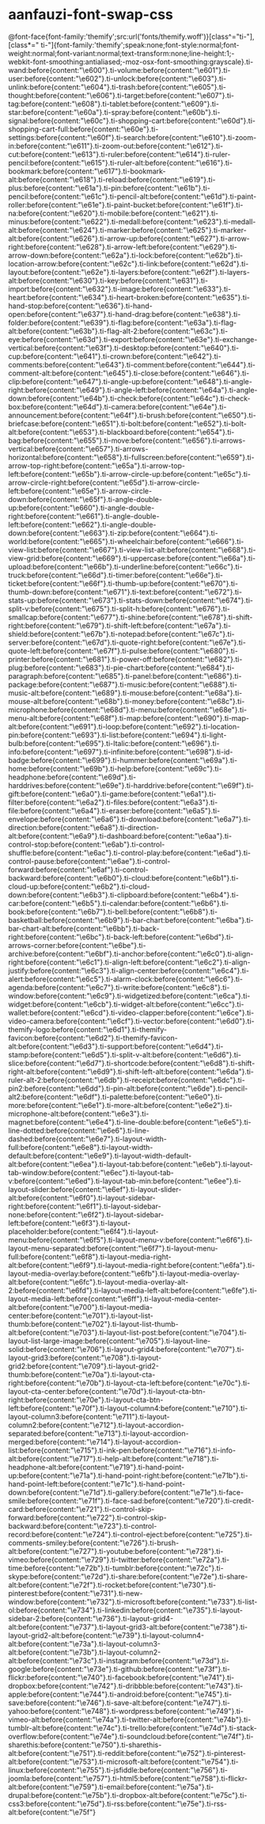 # aanfauzi-font-swap-css
@font-face{font-family:'themify';src:url('fonts/themify.woff')}[class^="ti-"],[class*=" ti-"]{font-family:'themify';speak:none;font-style:normal;font-weight:normal;font-variant:normal;text-transform:none;line-height:1;-webkit-font-smoothing:antialiased;-moz-osx-font-smoothing:grayscale}.ti-wand:before{content:"\e600"}.ti-volume:before{content:"\e601"}.ti-user:before{content:"\e602"}.ti-unlock:before{content:"\e603"}.ti-unlink:before{content:"\e604"}.ti-trash:before{content:"\e605"}.ti-thought:before{content:"\e606"}.ti-target:before{content:"\e607"}.ti-tag:before{content:"\e608"}.ti-tablet:before{content:"\e609"}.ti-star:before{content:"\e60a"}.ti-spray:before{content:"\e60b"}.ti-signal:before{content:"\e60c"}.ti-shopping-cart:before{content:"\e60d"}.ti-shopping-cart-full:before{content:"\e60e"}.ti-settings:before{content:"\e60f"}.ti-search:before{content:"\e610"}.ti-zoom-in:before{content:"\e611"}.ti-zoom-out:before{content:"\e612"}.ti-cut:before{content:"\e613"}.ti-ruler:before{content:"\e614"}.ti-ruler-pencil:before{content:"\e615"}.ti-ruler-alt:before{content:"\e616"}.ti-bookmark:before{content:"\e617"}.ti-bookmark-alt:before{content:"\e618"}.ti-reload:before{content:"\e619"}.ti-plus:before{content:"\e61a"}.ti-pin:before{content:"\e61b"}.ti-pencil:before{content:"\e61c"}.ti-pencil-alt:before{content:"\e61d"}.ti-paint-roller:before{content:"\e61e"}.ti-paint-bucket:before{content:"\e61f"}.ti-na:before{content:"\e620"}.ti-mobile:before{content:"\e621"}.ti-minus:before{content:"\e622"}.ti-medall:before{content:"\e623"}.ti-medall-alt:before{content:"\e624"}.ti-marker:before{content:"\e625"}.ti-marker-alt:before{content:"\e626"}.ti-arrow-up:before{content:"\e627"}.ti-arrow-right:before{content:"\e628"}.ti-arrow-left:before{content:"\e629"}.ti-arrow-down:before{content:"\e62a"}.ti-lock:before{content:"\e62b"}.ti-location-arrow:before{content:"\e62c"}.ti-link:before{content:"\e62d"}.ti-layout:before{content:"\e62e"}.ti-layers:before{content:"\e62f"}.ti-layers-alt:before{content:"\e630"}.ti-key:before{content:"\e631"}.ti-import:before{content:"\e632"}.ti-image:before{content:"\e633"}.ti-heart:before{content:"\e634"}.ti-heart-broken:before{content:"\e635"}.ti-hand-stop:before{content:"\e636"}.ti-hand-open:before{content:"\e637"}.ti-hand-drag:before{content:"\e638"}.ti-folder:before{content:"\e639"}.ti-flag:before{content:"\e63a"}.ti-flag-alt:before{content:"\e63b"}.ti-flag-alt-2:before{content:"\e63c"}.ti-eye:before{content:"\e63d"}.ti-export:before{content:"\e63e"}.ti-exchange-vertical:before{content:"\e63f"}.ti-desktop:before{content:"\e640"}.ti-cup:before{content:"\e641"}.ti-crown:before{content:"\e642"}.ti-comments:before{content:"\e643"}.ti-comment:before{content:"\e644"}.ti-comment-alt:before{content:"\e645"}.ti-close:before{content:"\e646"}.ti-clip:before{content:"\e647"}.ti-angle-up:before{content:"\e648"}.ti-angle-right:before{content:"\e649"}.ti-angle-left:before{content:"\e64a"}.ti-angle-down:before{content:"\e64b"}.ti-check:before{content:"\e64c"}.ti-check-box:before{content:"\e64d"}.ti-camera:before{content:"\e64e"}.ti-announcement:before{content:"\e64f"}.ti-brush:before{content:"\e650"}.ti-briefcase:before{content:"\e651"}.ti-bolt:before{content:"\e652"}.ti-bolt-alt:before{content:"\e653"}.ti-blackboard:before{content:"\e654"}.ti-bag:before{content:"\e655"}.ti-move:before{content:"\e656"}.ti-arrows-vertical:before{content:"\e657"}.ti-arrows-horizontal:before{content:"\e658"}.ti-fullscreen:before{content:"\e659"}.ti-arrow-top-right:before{content:"\e65a"}.ti-arrow-top-left:before{content:"\e65b"}.ti-arrow-circle-up:before{content:"\e65c"}.ti-arrow-circle-right:before{content:"\e65d"}.ti-arrow-circle-left:before{content:"\e65e"}.ti-arrow-circle-down:before{content:"\e65f"}.ti-angle-double-up:before{content:"\e660"}.ti-angle-double-right:before{content:"\e661"}.ti-angle-double-left:before{content:"\e662"}.ti-angle-double-down:before{content:"\e663"}.ti-zip:before{content:"\e664"}.ti-world:before{content:"\e665"}.ti-wheelchair:before{content:"\e666"}.ti-view-list:before{content:"\e667"}.ti-view-list-alt:before{content:"\e668"}.ti-view-grid:before{content:"\e669"}.ti-uppercase:before{content:"\e66a"}.ti-upload:before{content:"\e66b"}.ti-underline:before{content:"\e66c"}.ti-truck:before{content:"\e66d"}.ti-timer:before{content:"\e66e"}.ti-ticket:before{content:"\e66f"}.ti-thumb-up:before{content:"\e670"}.ti-thumb-down:before{content:"\e671"}.ti-text:before{content:"\e672"}.ti-stats-up:before{content:"\e673"}.ti-stats-down:before{content:"\e674"}.ti-split-v:before{content:"\e675"}.ti-split-h:before{content:"\e676"}.ti-smallcap:before{content:"\e677"}.ti-shine:before{content:"\e678"}.ti-shift-right:before{content:"\e679"}.ti-shift-left:before{content:"\e67a"}.ti-shield:before{content:"\e67b"}.ti-notepad:before{content:"\e67c"}.ti-server:before{content:"\e67d"}.ti-quote-right:before{content:"\e67e"}.ti-quote-left:before{content:"\e67f"}.ti-pulse:before{content:"\e680"}.ti-printer:before{content:"\e681"}.ti-power-off:before{content:"\e682"}.ti-plug:before{content:"\e683"}.ti-pie-chart:before{content:"\e684"}.ti-paragraph:before{content:"\e685"}.ti-panel:before{content:"\e686"}.ti-package:before{content:"\e687"}.ti-music:before{content:"\e688"}.ti-music-alt:before{content:"\e689"}.ti-mouse:before{content:"\e68a"}.ti-mouse-alt:before{content:"\e68b"}.ti-money:before{content:"\e68c"}.ti-microphone:before{content:"\e68d"}.ti-menu:before{content:"\e68e"}.ti-menu-alt:before{content:"\e68f"}.ti-map:before{content:"\e690"}.ti-map-alt:before{content:"\e691"}.ti-loop:before{content:"\e692"}.ti-location-pin:before{content:"\e693"}.ti-list:before{content:"\e694"}.ti-light-bulb:before{content:"\e695"}.ti-Italic:before{content:"\e696"}.ti-info:before{content:"\e697"}.ti-infinite:before{content:"\e698"}.ti-id-badge:before{content:"\e699"}.ti-hummer:before{content:"\e69a"}.ti-home:before{content:"\e69b"}.ti-help:before{content:"\e69c"}.ti-headphone:before{content:"\e69d"}.ti-harddrives:before{content:"\e69e"}.ti-harddrive:before{content:"\e69f"}.ti-gift:before{content:"\e6a0"}.ti-game:before{content:"\e6a1"}.ti-filter:before{content:"\e6a2"}.ti-files:before{content:"\e6a3"}.ti-file:before{content:"\e6a4"}.ti-eraser:before{content:"\e6a5"}.ti-envelope:before{content:"\e6a6"}.ti-download:before{content:"\e6a7"}.ti-direction:before{content:"\e6a8"}.ti-direction-alt:before{content:"\e6a9"}.ti-dashboard:before{content:"\e6aa"}.ti-control-stop:before{content:"\e6ab"}.ti-control-shuffle:before{content:"\e6ac"}.ti-control-play:before{content:"\e6ad"}.ti-control-pause:before{content:"\e6ae"}.ti-control-forward:before{content:"\e6af"}.ti-control-backward:before{content:"\e6b0"}.ti-cloud:before{content:"\e6b1"}.ti-cloud-up:before{content:"\e6b2"}.ti-cloud-down:before{content:"\e6b3"}.ti-clipboard:before{content:"\e6b4"}.ti-car:before{content:"\e6b5"}.ti-calendar:before{content:"\e6b6"}.ti-book:before{content:"\e6b7"}.ti-bell:before{content:"\e6b8"}.ti-basketball:before{content:"\e6b9"}.ti-bar-chart:before{content:"\e6ba"}.ti-bar-chart-alt:before{content:"\e6bb"}.ti-back-right:before{content:"\e6bc"}.ti-back-left:before{content:"\e6bd"}.ti-arrows-corner:before{content:"\e6be"}.ti-archive:before{content:"\e6bf"}.ti-anchor:before{content:"\e6c0"}.ti-align-right:before{content:"\e6c1"}.ti-align-left:before{content:"\e6c2"}.ti-align-justify:before{content:"\e6c3"}.ti-align-center:before{content:"\e6c4"}.ti-alert:before{content:"\e6c5"}.ti-alarm-clock:before{content:"\e6c6"}.ti-agenda:before{content:"\e6c7"}.ti-write:before{content:"\e6c8"}.ti-window:before{content:"\e6c9"}.ti-widgetized:before{content:"\e6ca"}.ti-widget:before{content:"\e6cb"}.ti-widget-alt:before{content:"\e6cc"}.ti-wallet:before{content:"\e6cd"}.ti-video-clapper:before{content:"\e6ce"}.ti-video-camera:before{content:"\e6cf"}.ti-vector:before{content:"\e6d0"}.ti-themify-logo:before{content:"\e6d1"}.ti-themify-favicon:before{content:"\e6d2"}.ti-themify-favicon-alt:before{content:"\e6d3"}.ti-support:before{content:"\e6d4"}.ti-stamp:before{content:"\e6d5"}.ti-split-v-alt:before{content:"\e6d6"}.ti-slice:before{content:"\e6d7"}.ti-shortcode:before{content:"\e6d8"}.ti-shift-right-alt:before{content:"\e6d9"}.ti-shift-left-alt:before{content:"\e6da"}.ti-ruler-alt-2:before{content:"\e6db"}.ti-receipt:before{content:"\e6dc"}.ti-pin2:before{content:"\e6dd"}.ti-pin-alt:before{content:"\e6de"}.ti-pencil-alt2:before{content:"\e6df"}.ti-palette:before{content:"\e6e0"}.ti-more:before{content:"\e6e1"}.ti-more-alt:before{content:"\e6e2"}.ti-microphone-alt:before{content:"\e6e3"}.ti-magnet:before{content:"\e6e4"}.ti-line-double:before{content:"\e6e5"}.ti-line-dotted:before{content:"\e6e6"}.ti-line-dashed:before{content:"\e6e7"}.ti-layout-width-full:before{content:"\e6e8"}.ti-layout-width-default:before{content:"\e6e9"}.ti-layout-width-default-alt:before{content:"\e6ea"}.ti-layout-tab:before{content:"\e6eb"}.ti-layout-tab-window:before{content:"\e6ec"}.ti-layout-tab-v:before{content:"\e6ed"}.ti-layout-tab-min:before{content:"\e6ee"}.ti-layout-slider:before{content:"\e6ef"}.ti-layout-slider-alt:before{content:"\e6f0"}.ti-layout-sidebar-right:before{content:"\e6f1"}.ti-layout-sidebar-none:before{content:"\e6f2"}.ti-layout-sidebar-left:before{content:"\e6f3"}.ti-layout-placeholder:before{content:"\e6f4"}.ti-layout-menu:before{content:"\e6f5"}.ti-layout-menu-v:before{content:"\e6f6"}.ti-layout-menu-separated:before{content:"\e6f7"}.ti-layout-menu-full:before{content:"\e6f8"}.ti-layout-media-right-alt:before{content:"\e6f9"}.ti-layout-media-right:before{content:"\e6fa"}.ti-layout-media-overlay:before{content:"\e6fb"}.ti-layout-media-overlay-alt:before{content:"\e6fc"}.ti-layout-media-overlay-alt-2:before{content:"\e6fd"}.ti-layout-media-left-alt:before{content:"\e6fe"}.ti-layout-media-left:before{content:"\e6ff"}.ti-layout-media-center-alt:before{content:"\e700"}.ti-layout-media-center:before{content:"\e701"}.ti-layout-list-thumb:before{content:"\e702"}.ti-layout-list-thumb-alt:before{content:"\e703"}.ti-layout-list-post:before{content:"\e704"}.ti-layout-list-large-image:before{content:"\e705"}.ti-layout-line-solid:before{content:"\e706"}.ti-layout-grid4:before{content:"\e707"}.ti-layout-grid3:before{content:"\e708"}.ti-layout-grid2:before{content:"\e709"}.ti-layout-grid2-thumb:before{content:"\e70a"}.ti-layout-cta-right:before{content:"\e70b"}.ti-layout-cta-left:before{content:"\e70c"}.ti-layout-cta-center:before{content:"\e70d"}.ti-layout-cta-btn-right:before{content:"\e70e"}.ti-layout-cta-btn-left:before{content:"\e70f"}.ti-layout-column4:before{content:"\e710"}.ti-layout-column3:before{content:"\e711"}.ti-layout-column2:before{content:"\e712"}.ti-layout-accordion-separated:before{content:"\e713"}.ti-layout-accordion-merged:before{content:"\e714"}.ti-layout-accordion-list:before{content:"\e715"}.ti-ink-pen:before{content:"\e716"}.ti-info-alt:before{content:"\e717"}.ti-help-alt:before{content:"\e718"}.ti-headphone-alt:before{content:"\e719"}.ti-hand-point-up:before{content:"\e71a"}.ti-hand-point-right:before{content:"\e71b"}.ti-hand-point-left:before{content:"\e71c"}.ti-hand-point-down:before{content:"\e71d"}.ti-gallery:before{content:"\e71e"}.ti-face-smile:before{content:"\e71f"}.ti-face-sad:before{content:"\e720"}.ti-credit-card:before{content:"\e721"}.ti-control-skip-forward:before{content:"\e722"}.ti-control-skip-backward:before{content:"\e723"}.ti-control-record:before{content:"\e724"}.ti-control-eject:before{content:"\e725"}.ti-comments-smiley:before{content:"\e726"}.ti-brush-alt:before{content:"\e727"}.ti-youtube:before{content:"\e728"}.ti-vimeo:before{content:"\e729"}.ti-twitter:before{content:"\e72a"}.ti-time:before{content:"\e72b"}.ti-tumblr:before{content:"\e72c"}.ti-skype:before{content:"\e72d"}.ti-share:before{content:"\e72e"}.ti-share-alt:before{content:"\e72f"}.ti-rocket:before{content:"\e730"}.ti-pinterest:before{content:"\e731"}.ti-new-window:before{content:"\e732"}.ti-microsoft:before{content:"\e733"}.ti-list-ol:before{content:"\e734"}.ti-linkedin:before{content:"\e735"}.ti-layout-sidebar-2:before{content:"\e736"}.ti-layout-grid4-alt:before{content:"\e737"}.ti-layout-grid3-alt:before{content:"\e738"}.ti-layout-grid2-alt:before{content:"\e739"}.ti-layout-column4-alt:before{content:"\e73a"}.ti-layout-column3-alt:before{content:"\e73b"}.ti-layout-column2-alt:before{content:"\e73c"}.ti-instagram:before{content:"\e73d"}.ti-google:before{content:"\e73e"}.ti-github:before{content:"\e73f"}.ti-flickr:before{content:"\e740"}.ti-facebook:before{content:"\e741"}.ti-dropbox:before{content:"\e742"}.ti-dribbble:before{content:"\e743"}.ti-apple:before{content:"\e744"}.ti-android:before{content:"\e745"}.ti-save:before{content:"\e746"}.ti-save-alt:before{content:"\e747"}.ti-yahoo:before{content:"\e748"}.ti-wordpress:before{content:"\e749"}.ti-vimeo-alt:before{content:"\e74a"}.ti-twitter-alt:before{content:"\e74b"}.ti-tumblr-alt:before{content:"\e74c"}.ti-trello:before{content:"\e74d"}.ti-stack-overflow:before{content:"\e74e"}.ti-soundcloud:before{content:"\e74f"}.ti-sharethis:before{content:"\e750"}.ti-sharethis-alt:before{content:"\e751"}.ti-reddit:before{content:"\e752"}.ti-pinterest-alt:before{content:"\e753"}.ti-microsoft-alt:before{content:"\e754"}.ti-linux:before{content:"\e755"}.ti-jsfiddle:before{content:"\e756"}.ti-joomla:before{content:"\e757"}.ti-html5:before{content:"\e758"}.ti-flickr-alt:before{content:"\e759"}.ti-email:before{content:"\e75a"}.ti-drupal:before{content:"\e75b"}.ti-dropbox-alt:before{content:"\e75c"}.ti-css3:before{content:"\e75d"}.ti-rss:before{content:"\e75e"}.ti-rss-alt:before{content:"\e75f"}
